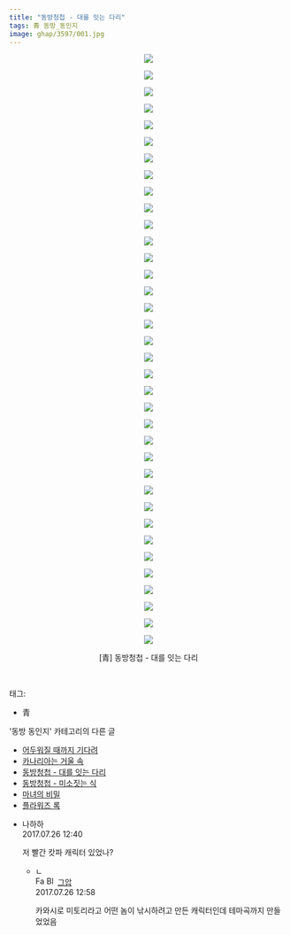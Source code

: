 ```yaml
---
title: "동방청첩 - 대를 잇는 다리"
tags: 青 동방_동인지
image: ghap/3597/001.jpg
---
```

<div class="article">
<p style="text-align: center; clear: none; float: none;"><img src="{{ site.nasurl }}/ghap/3597/001.jpg"/></p>
<p style="text-align: center; clear: none; float: none;"><img src="{{ site.nasurl }}/ghap/3597/002.jpg"/></p>
<p style="text-align: center; clear: none; float: none;"><img src="{{ site.nasurl }}/ghap/3597/003.jpg"/></p>
<p style="text-align: center; clear: none; float: none;"><img src="{{ site.nasurl }}/ghap/3597/004.jpg"/></p>
<p style="text-align: center; clear: none; float: none;"><img src="{{ site.nasurl }}/ghap/3597/005.jpg"/></p>
<p style="text-align: center; clear: none; float: none;"><img src="{{ site.nasurl }}/ghap/3597/006.jpg"/></p>
<p style="text-align: center; clear: none; float: none;"><img src="{{ site.nasurl }}/ghap/3597/007.jpg"/></p>
<p style="text-align: center; clear: none; float: none;"><img src="{{ site.nasurl }}/ghap/3597/008.jpg"/></p>
<p style="text-align: center; clear: none; float: none;"><img src="{{ site.nasurl }}/ghap/3597/009.jpg"/></p>
<p style="text-align: center; clear: none; float: none;"><img src="{{ site.nasurl }}/ghap/3597/010.jpg"/></p>
<p style="text-align: center; clear: none; float: none;"><img src="{{ site.nasurl }}/ghap/3597/011.jpg"/></p>
<p style="text-align: center; clear: none; float: none;"><img src="{{ site.nasurl }}/ghap/3597/012.jpg"/></p>
<p style="text-align: center; clear: none; float: none;"><img src="{{ site.nasurl }}/ghap/3597/013.jpg"/></p>
<p style="text-align: center; clear: none; float: none;"><img src="{{ site.nasurl }}/ghap/3597/014.jpg"/></p>
<p style="text-align: center; clear: none; float: none;"><img src="{{ site.nasurl }}/ghap/3597/015.jpg"/></p>
<p style="text-align: center; clear: none; float: none;"><img src="{{ site.nasurl }}/ghap/3597/016.jpg"/></p>
<p style="text-align: center; clear: none; float: none;"><img src="{{ site.nasurl }}/ghap/3597/017.jpg"/></p>
<p style="text-align: center; clear: none; float: none;"><img src="{{ site.nasurl }}/ghap/3597/018.jpg"/></p>
<p style="text-align: center; clear: none; float: none;"><img src="{{ site.nasurl }}/ghap/3597/019.jpg"/></p>
<p style="text-align: center; clear: none; float: none;"><img src="{{ site.nasurl }}/ghap/3597/020.jpg"/></p>
<p style="text-align: center; clear: none; float: none;"><img src="{{ site.nasurl }}/ghap/3597/021.jpg"/></p>
<p style="text-align: center; clear: none; float: none;"><img src="{{ site.nasurl }}/ghap/3597/022.jpg"/></p>
<p style="text-align: center; clear: none; float: none;"><img src="{{ site.nasurl }}/ghap/3597/023.jpg"/></p>
<p style="text-align: center; clear: none; float: none;"><img src="{{ site.nasurl }}/ghap/3597/024.jpg"/></p>
<p style="text-align: center; clear: none; float: none;"><img src="{{ site.nasurl }}/ghap/3597/025.jpg"/></p>
<p style="text-align: center; clear: none; float: none;"><img src="{{ site.nasurl }}/ghap/3597/026.jpg"/></p>
<p style="text-align: center; clear: none; float: none;"><img src="{{ site.nasurl }}/ghap/3597/027.jpg"/></p>
<p style="text-align: center; clear: none; float: none;"><img src="{{ site.nasurl }}/ghap/3597/028.jpg"/></p>
<p style="text-align: center; clear: none; float: none;"><img src="{{ site.nasurl }}/ghap/3597/029.jpg"/></p>
<p style="text-align: center; clear: none; float: none;"><img src="{{ site.nasurl }}/ghap/3597/030.jpg"/></p>
<p style="text-align: center; clear: none; float: none;"><img src="{{ site.nasurl }}/ghap/3597/031.jpg"/></p>
<p style="text-align: center; clear: none; float: none;"><img src="{{ site.nasurl }}/ghap/3597/032.jpg"/></p>
<p style="text-align: center; clear: none; float: none;"><img src="{{ site.nasurl }}/ghap/3597/033.jpg"/></p>
<p style="text-align: center; clear: none; float: none;"><img src="{{ site.nasurl }}/ghap/3597/034.jpg"/></p>
<p style="text-align: center; clear: none; float: none;"><img src="{{ site.nasurl }}/ghap/3597/035.jpg"/></p>
<p style="text-align: center; clear: none; float: none;"><img src="{{ site.nasurl }}/ghap/3597/036.jpg"/></p>
<p style="text-align: center; clear: none; float: none;">[青] 동방청첩 - 대를 잇는 다리</p>
<p><br/></p>
</div><div class="tagTrail">
<p>태그: </p>
<ul>
<li>青</li>
</ul>
</div><div class="another">
<p>'동방 동인지' 카테고리의 다른 글</p>
<ul>
<li><a href="/2017-08-03-ghap_3610">어두워질 때까지 기다려</a></li>
<li><a href="/2017-08-03-ghap_3609">카나리아는 거울 속</a></li>
<li><a href="/2017-07-23-ghap_3597">동방청첩 - 대를 잇는 다리</a></li>
<li><a href="/2017-07-23-ghap_3596">동방청첩 - 미소짓는 식</a></li>
<li><a href="/2017-07-21-ghap_3591">마녀의 비밀</a></li>
<li><a href="/2017-07-21-ghap_3589">플라워즈 록</a></li>
</ul>
</div><div class="cb_module cb_fluid">
<div class="cb_wrt cb_profile">
<div class="comment">
<ul>
<li class="cb_thumb_off" id="comment15044616">
<div class="cb_comment_area">
<div class="cb_info_area">
<div class="cb_section">
<span class="cb_nick_name">나하하</span>
</div>
<div class="cb_section">
<span class="cb_date">2017.07.26 12:40 </span>
</div>
</div>
<div class="cb_dsc_comment">
<p class="cb_dsc">
											저 빨간 캇파 캐릭터 있었나?
										</p>
</div>
<ul>
<li class="cb_thumb_off" id="comment15044627">
<span class="cb_bu_subnode">ㄴ</span>
<div class="cb_comment_area">
<div class="cb_info_area">
<div class="cb_section">
<span class="cb_nick_name"><img alt="Favicon of https://ghaptouhou.tistory.com" height="16" onerror="this.onerror=null;this.parentNode.removeChild(this)" src="https://ghaptouhou.tistory.com/favicon.ico" width="16"/> <img alt="BlogIcon" height="16" onerror="this.parentNode.removeChild(this)" src="https://ghaptouhou.tistory.com/index.gif" width="16"/> <a href="https://ghaptouhou.tistory.com" onclick="return openLinkInNewWindow(this)"> 그압</a><span class="tistoryProfileLayerTrigger" onclick='TistoryProfile.show(event, this, {"title":"\uc800\uae30 \uc774\uac70 \ub098\uc911\uc5d0 \uc218\uc815 \uac00\ub2a5\ud558\ub098\uc694","url":"https:\/\/ghap.tistory.com","nickname":"\uadf8\uc555","items":[]}); return false;'></span></span>
</div>
<div class="cb_section">
<span class="cb_date">2017.07.26 12:58 </span>
</div>
</div>
<div class="cb_dsc_comment">
<p class="cb_dsc">
																카와시로 미토리라고 어떤 놈이 낚시하려고 만든 캐릭터인데 테마곡까지 만들었었음
															</p>
</div>
</div>
</li>
</ul>
</div></li>
</ul>
</div>
</div><!-- commentList close -->
</div>